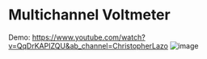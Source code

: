 # Multichannel Voltmeter
Demo: https://www.youtube.com/watch?v=QqDrKAPIZQU&ab_channel=ChristopherLazo
                ![image](https://user-images.githubusercontent.com/107272321/199900473-c3f0b173-239a-4d93-90ea-925181c4e10b.png)
